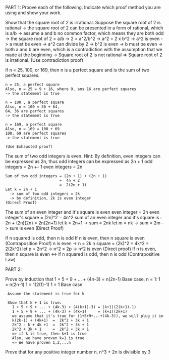 PART 1:
Proove each of the following. Indicate which proof method you are using and show your work.

Show that the square root of 2 is irrational.
  Suppose the square root of 2 is rational 
  -> the square root of 2 can be presented in a form of rational, which is a/b
  -> assume a and b no common factor, which means they are both odd
  ->      the square root of 2 = a/b
  ->                   2 = a^2/b^2
  ->                  a^2 = 2 x b^2
  -> a^2 is even 
  -> a must be even
  -> a^2 can divide by 2
  -> b^2 is even 
  -> b must be even
  -> both a and b are even, which is a contradiction with the assumption that we made at the beginning
  -> Square root of 2 is not rational
  => Square root of 2 is irrational.
  (Use contradiction proof)
  
  If n = 25, 100, or 169, then n is a perfect square and is the sum of two perfect squares.
  
    n = 25, a perfect square
    Also, n = 25 = 9 + 16, where 9, ans 16 are perfect squares
    -> the statement is true
    
    n = 100 , a perfect square
    Also, n = 100 = 36 + 64, 
    64, 36 are perfect squares
    -> the statement is true
    
    n = 169, a perfect square
    Also, n = 169 = 100 + 69 
    100, 69 are perfect squares
    -> the statement is true
    
    (Use Exhausted proof)
   
   
The sum of two odd integers is even. Hint: By definition, even integers can be expressed as 2n, thus odd integers can be expressed as 2n + 1
    odd integers = 2n +- 1
    even integers = 2n
    
    Sum of two odd integers = (2n + 1) + (2n + 1)
                            =  4n + 2
                            =  2(2n + 1)
    Let k = 2n + 1
      -> sum of two odd integers = 2k 
      -> by definition, 2k is even integer
    (Direct Proof)
      
 The sum of an even integer and it's square is even
    even integer = 2n
    even integer's square = (2n)^2 = 4n^2
    sum of an even integer and it's square is :
          2n + (2n)(2n)
        = 2n(2n+1)
    let k = 2n+1
    ->  sum = 2nk
    let m = nk
    ->  sum = 2m
    ->  sum is even
    (Direct Proof)
    
  If n squared is odd, then n is odd
     If n is even, then n square is even
     (Contraposition Proof)
     n is even -> n = 2k
     n square = (2k)^2 = 4k^2 = 2(2k^2)
     let p = 2n^2
     -> n^2 = 2p
     -> n^2 is even
     (Direct proof)
     If n is even, then n square is even <=> if n squared is odd, then n is odd
     (Contrapositive Law)
     
 PART 2: 
 
 Prove by induction that 1 + 5 + 9 + ... + (4n-3) = n(2n-1)
    Base case, n = 1:
     1 = n(2n-1)
     1 = 1(2(1)-1)
     1 = 1  Base case 
     
     Assume the statement is true for k
     
     Show that k + 1 is true:
       1 + 5 + 9 + ... + (4k-3) + (4(k+1)-3) = (k+1)(2(k+1)-1)
       1 + 5 + 9 + ... + (4k-3) + (4k+1)     = (k+1)(2k+1)
       we assume that it's true for (1+5+9+...+(4k-3)), we will plug it in
       k(2k-1) + (4k+1)  =  2k^2 + 3k + 1
       2k^2 - k + 4k +1  =  2k^2 + 3k + 1
       2k^2 + 3k + 1     =  2k^2 + 3k + 1
       => if k is true, then k+1 is true
       Also, we have proven k=1 is true
       => We have proven 1,2,...n
       
   Prove that for any positive integer number n, n^3 + 2n is divisible by 3
      
   
     
     
  
    
    
 
 
